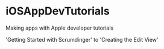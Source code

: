 # iOSAppDevTutorials
Making apps with Apple developer tutorials

'Getting Started with Scrumdinger' to 'Creating the Edit View'
